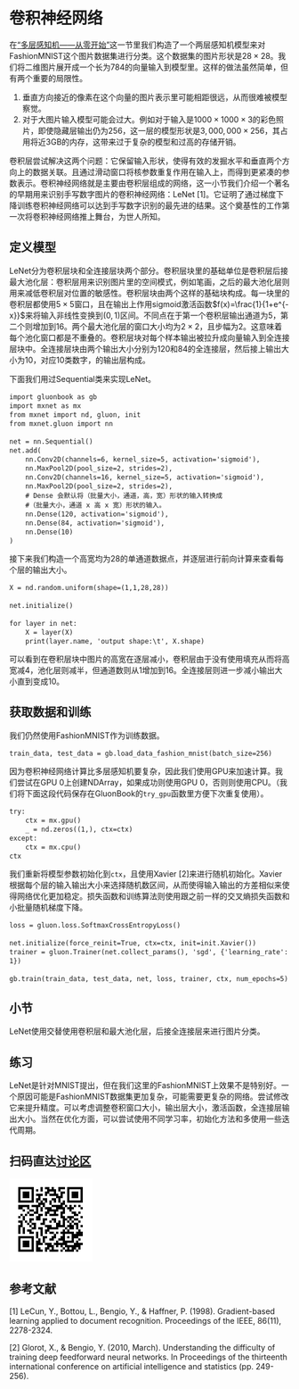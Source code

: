 # 卷积神经网络

在[“多层感知机——从零开始”](../chapter_supervised-learning/mlp-scratch.md)这一节里我们构造了一个两层感知机模型来对FashionMNIST这个图片数据集进行分类。这个数据集的图片形状是$28\times 28$。我们将二维图片展开成一个长为784的向量输入到模型里。这样的做法虽然简单，但有两个重要的局限性。

1. 垂直方向接近的像素在这个向量的图片表示里可能相距很远，从而很难被模型察觉。
2. 对于大图片输入模型可能会过大。例如对于输入是$1000 \times 1000\times3$的彩色照片，即使隐藏层输出仍为256，这一层的模型形状是$3,000,000\times 256$，其占用将近3GB的内存，这带来过于复杂的模型和过高的存储开销。

卷积层尝试解决这两个问题：它保留输入形状，使得有效的发掘水平和垂直两个方向上的数据关联。且通过滑动窗口将核参数重复作用在输入上，而得到更紧凑的参数表示。卷积神经网络就是主要由卷积层组成的网络，这一小节我们介绍一个著名的早期用来识别手写数字图片的卷积神经网络：LeNet [1]。它证明了通过梯度下降训练卷积神经网络可以达到手写数字识别的最先进的结果。这个奠基性的工作第一次将卷积神经网络推上舞台，为世人所知。

## 定义模型

LeNet分为卷积层块和全连接层块两个部分。卷积层块里的基础单位是卷积层后接最大池化层：卷积层用来识别图片里的空间模式，例如笔画，之后的最大池化层则用来减低卷积层对位置的敏感性。卷积层块由两个这样的基础块构成。每一块里的卷积层都使用$5\times 5$窗口，且在输出上作用sigmoid激活函数$f(x)=\frac{1}{1+e^{-x}}$来将输入非线性变换到$(0,1)$区间。不同点在于第一个卷积层输出通道为5，第二个则增加到16。两个最大池化层的窗口大小均为$2\times 2$，且步幅为2。这意味着每个池化窗口都是不重叠的。卷积层块对每个样本输出被拉升成向量输入到全连接层块中。全连接层块由两个输出大小分别为120和84的全连接层，然后接上输出大小为10，对应10类数字，的输出层构成。

下面我们用过Sequential类来实现LeNet。

```{.python .input}
import gluonbook as gb
import mxnet as mx
from mxnet import nd, gluon, init
from mxnet.gluon import nn

net = nn.Sequential()
net.add(
    nn.Conv2D(channels=6, kernel_size=5, activation='sigmoid'),
    nn.MaxPool2D(pool_size=2, strides=2),
    nn.Conv2D(channels=16, kernel_size=5, activation='sigmoid'),
    nn.MaxPool2D(pool_size=2, strides=2),
    # Dense 会默认将（批量大小，通道，高，宽）形状的输入转换成
    #（批量大小，通道 x 高 x 宽）形状的输入。
    nn.Dense(120, activation='sigmoid'),
    nn.Dense(84, activation='sigmoid'),
    nn.Dense(10)
)
```

接下来我们构造一个高宽均为28的单通道数据点，并逐层进行前向计算来查看每个层的输出大小。

```{.python .input}
X = nd.random.uniform(shape=(1,1,28,28))

net.initialize()

for layer in net:
    X = layer(X)
    print(layer.name, 'output shape:\t', X.shape)
```

可以看到在卷积层块中图片的高宽在逐层减小，卷积层由于没有使用填充从而将高宽减4，池化层则减半，但通道数则从1增加到16。全连接层则进一步减小输出大小直到变成10。

## 获取数据和训练


我们仍然使用FashionMNIST作为训练数据。

```{.python .input}
train_data, test_data = gb.load_data_fashion_mnist(batch_size=256)
```

因为卷积神经网络计算比多层感知机要复杂，因此我们使用GPU来加速计算。我们尝试在GPU 0上创建NDArray，如果成功则使用GPU 0，否则则使用CPU。（我们将下面这段代码保存在GluonBook的`try_gpu`函数里方便下次重复使用）。

```{.python .input}
try:
    ctx = mx.gpu()
    _ = nd.zeros((1,), ctx=ctx)
except:
    ctx = mx.cpu()
ctx
```

我们重新将模型参数初始化到`ctx`，且使用Xavier [2]来进行随机初始化。Xavier根据每个层的输入输出大小来选择随机数区间，从而使得输入输出的方差相似来使得网络优化更加稳定。损失函数和训练算法则使用跟之前一样的交叉熵损失函数和小批量随机梯度下降。

```{.python .input}
loss = gluon.loss.SoftmaxCrossEntropyLoss()

net.initialize(force_reinit=True, ctx=ctx, init=init.Xavier())
trainer = gluon.Trainer(net.collect_params(), 'sgd', {'learning_rate': 1})

gb.train(train_data, test_data, net, loss, trainer, ctx, num_epochs=5)
```

## 小节

LeNet使用交替使用卷积层和最大池化层，后接全连接层来进行图片分类。

## 练习

LeNet是针对MNIST提出，但在我们这里的FashionMNIST上效果不是特别好。一个原因可能是FashionMNIST数据集更加复杂，可能需要更复杂的网络。尝试修改它来提升精度。可以考虑调整卷积窗口大小，输出层大小，激活函数，全连接层输出大小。当然在优化方面，可以尝试使用不同学习率，初始化方法和多使用一些迭代周期。

## 扫码直达[讨论区](https://discuss.gluon.ai/t/topic/737)

![](../img/qr_cnn-gluon.svg)

## 参考文献

[1] LeCun, Y., Bottou, L., Bengio, Y., & Haffner, P. (1998). Gradient-based learning applied to document recognition. Proceedings of the IEEE, 86(11), 2278-2324.

[2] Glorot, X., & Bengio, Y. (2010, March). Understanding the difficulty of training deep feedforward neural networks. In Proceedings of the thirteenth international conference on artificial intelligence and statistics (pp. 249-256).
